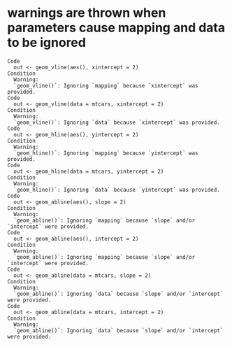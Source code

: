 # warnings are thrown when parameters cause mapping and data to be ignored

    Code
      out <- geom_vline(aes(), xintercept = 2)
    Condition
      Warning:
      `geom_vline()`: Ignoring `mapping` because `xintercept` was provided.
    Code
      out <- geom_vline(data = mtcars, xintercept = 2)
    Condition
      Warning:
      `geom_vline()`: Ignoring `data` because `xintercept` was provided.
    Code
      out <- geom_hline(aes(), yintercept = 2)
    Condition
      Warning:
      `geom_hline()`: Ignoring `mapping` because `yintercept` was provided.
    Code
      out <- geom_hline(data = mtcars, yintercept = 2)
    Condition
      Warning:
      `geom_hline()`: Ignoring `data` because `yintercept` was provided.
    Code
      out <- geom_abline(aes(), slope = 2)
    Condition
      Warning:
      `geom_abline()`: Ignoring `mapping` because `slope` and/or `intercept` were provided.
    Code
      out <- geom_abline(aes(), intercept = 2)
    Condition
      Warning:
      `geom_abline()`: Ignoring `mapping` because `slope` and/or `intercept` were provided.
    Code
      out <- geom_abline(data = mtcars, slope = 2)
    Condition
      Warning:
      `geom_abline()`: Ignoring `data` because `slope` and/or `intercept` were provided.
    Code
      out <- geom_abline(data = mtcars, intercept = 2)
    Condition
      Warning:
      `geom_abline()`: Ignoring `data` because `slope` and/or `intercept` were provided.

